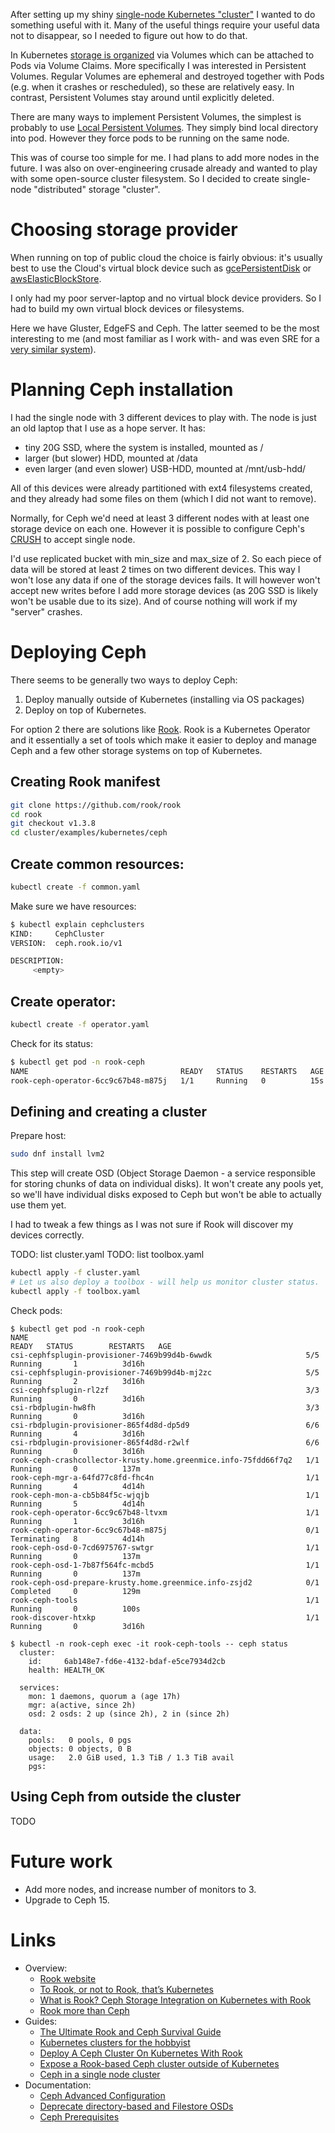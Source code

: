 After setting up my shiny [single-node Kubernetes "cluster"](en/posts/2020/setting-up-single-node-kubernetes-cluster/) I wanted to do something useful with it. Many of the useful things require your useful data not to disappear, so I needed to figure out how to do that.

In Kubernetes [storage is organized](https://kubernetes.io/docs/concepts/storage/) via Volumes which can be attached to Pods via Volume Claims. More specifically I was interested in Persistent Volumes. Regular Volumes are ephemeral and destroyed together with Pods (e.g. when it crashes or rescheduled), so these are relatively easy. In contrast, Persistent Volumes stay around until explicitly deleted.

There are many ways to implement Persistent Volumes, the simplest is probably to use [Local Persistent Volumes](https://kubernetes.io/blog/2019/04/04/kubernetes-1.14-local-persistent-volumes-ga/). They simply bind local directory into pod. However they force pods to be running on the same node.

This was of course too simple for me. I had plans to add more nodes in the future. I was also on over-engineering crusade already and wanted to play with some open-source cluster filesystem. So I decided to create single-node "distributed" storage "cluster".

<!-- TEASER_END -->

# Choosing storage provider

When running on top of public cloud the choice is fairly obvious: it's usually best to use the Cloud's virtual block device such as [gcePersistentDisk](https://kubernetes.io/docs/concepts/storage/volumes/#gcepersistentdisk) or [awsElasticBlockStore](https://kubernetes.io/docs/concepts/storage/volumes/#awselasticblockstore).

I only had my poor server-laptop and no virtual block device providers. So I had to build my own virtual block devices or filesystems.

Here we have Gluster, EdgeFS and Ceph. The latter seemed to be the most interesting to me (and most familiar as I work with- and was even SRE for a [very similar system](https://www.systutorials.com/colossus-successor-to-google-file-system-gfs/)).

# Planning Ceph installation

I had the single node with 3 different devices to play with. The node is just an old laptop that I use as a hope server. It has:

*   tiny 20G SSD, where the system is installed, mounted as /
*   larger (but slower) HDD, mounted at /data
*   even larger (and even slower) USB-HDD, mounted at /mnt/usb-hdd/

All of this devices were already partitioned with ext4 filesystems created, and they already had some files on them (which I did not want to remove).

Normally, for Ceph we'd need at least 3 different nodes with at least one storage device on each one. However it is possible to configure Ceph's [CRUSH](https://docs.ceph.com/docs/jewel/rados/operations/crush-map/) to accept single node.

I'd use replicated bucket with min_size and max_size of 2. So each piece of data will be stored at least 2 times on two different devices. This way I won't lose any data if one of the storage devices fails. It will however won't accept new writes before I add more storage devices (as 20G SSD is likely won't be usable due to its size). And of course nothing will work if my "server" crashes.

# Deploying Ceph

There seems to be generally two ways to deploy Ceph:

1.  Deploy manually outside of Kubernetes (installing via OS packages)
2.  Deploy on top of Kubernetes.

For option 2 there are solutions like [Rook](https://rook.io/). Rook is a Kubernetes Operator and it essentially a set of tools which make it easier to deploy and manage Ceph and a few other storage systems on top of Kubernetes.

## Creating Rook manifest

```bash
git clone https://github.com/rook/rook
cd rook
git checkout v1.3.8
cd cluster/examples/kubernetes/ceph
```

## Create common resources:

```bash
kubectl create -f common.yaml
```

Make sure we have resources:

```bash
$ kubectl explain cephclusters
KIND:     CephCluster
VERSION:  ceph.rook.io/v1

DESCRIPTION:
     <empty>
```

## Create operator:

```bash
kubectl create -f operator.yaml
```

Check for its status:

```bash
$ kubectl get pod -n rook-ceph
NAME                                  READY   STATUS    RESTARTS   AGE
rook-ceph-operator-6cc9c67b48-m875j   1/1     Running   0          15s
```

## Defining and creating a cluster

Prepare host:

```bash
sudo dnf install lvm2
```

This step will create OSD (Object Storage Daemon - a service responsible for storing chunks of data on individual disks). It won't create any pools yet, so we'll have individual disks exposed to Ceph but won't be able to actually use them yet.

I had to tweak a few things as I was not sure if Rook will discover my devices correctly.

TODO: list cluster.yaml
TODO: list toolbox.yaml

```bash
kubectl apply -f cluster.yaml
# Let us also deploy a toolbox - will help us monitor cluster status.
kubectl apply -f toolbox.yaml
```

Check pods:

```
$ kubectl get pod -n rook-ceph
NAME                                                              READY   STATUS        RESTARTS   AGE
csi-cephfsplugin-provisioner-7469b99d4b-6wwdk                     5/5     Running       1          3d16h
csi-cephfsplugin-provisioner-7469b99d4b-mj2zc                     5/5     Running       2          3d16h
csi-cephfsplugin-rl2zf                                            3/3     Running       0          3d16h
csi-rbdplugin-hw8fh                                               3/3     Running       0          3d16h
csi-rbdplugin-provisioner-865f4d8d-dp5d9                          6/6     Running       4          3d16h
csi-rbdplugin-provisioner-865f4d8d-r2wlf                          6/6     Running       0          3d16h
rook-ceph-crashcollector-krusty.home.greenmice.info-75fdd66f7q2   1/1     Running       0          137m
rook-ceph-mgr-a-64fd77c8fd-fhc4n                                  1/1     Running       4          4d14h
rook-ceph-mon-a-cb5b84f5c-wjqjb                                   1/1     Running       5          4d14h
rook-ceph-operator-6cc9c67b48-ltvxm                               1/1     Running       1          3d16h
rook-ceph-operator-6cc9c67b48-m875j                               0/1     Terminating   8          4d14h
rook-ceph-osd-0-7cd6975767-swtgr                                  1/1     Running       0          137m
rook-ceph-osd-1-7b87f564fc-mcbd5                                  1/1     Running       0          137m
rook-ceph-osd-prepare-krusty.home.greenmice.info-zsjd2            0/1     Completed     0          129m
rook-ceph-tools                                                   1/1     Running       0          100s
rook-discover-htxkp                                               1/1     Running       0          3d16h

$ kubectl -n rook-ceph exec -it rook-ceph-tools -- ceph status
  cluster:
    id:     6ab148e7-fd6e-4132-bdaf-e5ce7934d2cb
    health: HEALTH_OK

  services:
    mon: 1 daemons, quorum a (age 17h)
    mgr: a(active, since 2h)
    osd: 2 osds: 2 up (since 2h), 2 in (since 2h)

  data:
    pools:   0 pools, 0 pgs
    objects: 0 objects, 0 B
    usage:   2.0 GiB used, 1.3 TiB / 1.3 TiB avail
    pgs:

```

## Using Ceph from outside the cluster

TODO

# Future work

*   Add more nodes, and increase number of monitors to 3.
*   Upgrade to Ceph 15.

# Links

*   Overview:
    -   [Rook website](https://rook.io)
    -   [To Rook, or not to Rook, that’s Kubernetes](https://medium.com/flant-com/to-rook-in-kubernetes-df13465ff553)
    -   [What is Rook? Ceph Storage Integration on Kubernetes with Rook](https://medium.com/faun/what-is-rook-ceph-storage-integration-on-kubernetes-with-rook-9fa3f3487b90)
    -   [Rook more than Ceph](https://the-report.cloud/rook-more-than-ceph)
*   Guides:
    -   [The Ultimate Rook and Ceph Survival Guide](https://www.cloudops.com/2019/05/the-ultimate-rook-and-ceph-survival-guide/)
    -   [Kubernetes clusters for the hobbyist](https://github.com/hobby-kube/guide)
    -   [Deploy A Ceph Cluster On Kubernetes With Rook](https://itnext.io/deploy-a-ceph-cluster-on-kubernetes-with-rook-d75a20c3f5b1)
    -   [Expose a Rook-based Ceph cluster outside of Kubernetes](https://www.adaltas.com/en/2020/04/16/expose-ceph-from-rook-kubernetes/)
    -   [Ceph in a single node cluster](https://blog.virtengine.com/ceph-in-a-single-node/)
*   Documentation:
    -   [Ceph Advanced Configuration](https://rook.io/docs/rook/v1.3/ceph-advanced-configuration.html)
    -   [Deprecate directory-based and Filestore OSDs](https://github.com/rook/rook/issues/3379)
    -   [Ceph Prerequisites](https://rook.io/docs/rook/v1.3/ceph-prerequisites.html)
